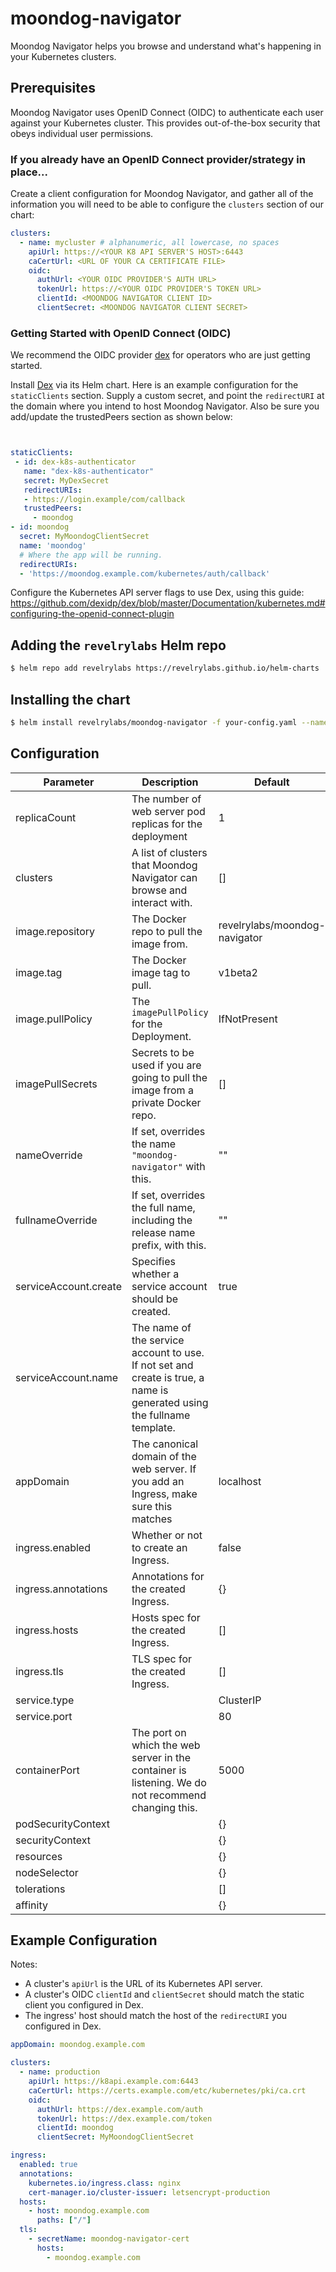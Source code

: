 # moondog-navigator

Moondog Navigator helps you browse and understand what's happening in your Kubernetes clusters.

## Prerequisites

Moondog Navigator uses OpenID Connect (OIDC) to authenticate each user against your Kubernetes cluster. This provides out-of-the-box security that obeys individual user permissions.

### If you already have an OpenID Connect provider/strategy in place...

Create a client configuration for Moondog Navigator, and gather all of the information you will need to be able to configure the `clusters` section of our chart:

```yaml
clusters:
  - name: mycluster # alphanumeric, all lowercase, no spaces
    apiUrl: https://<YOUR K8 API SERVER'S HOST>:6443
    caCertUrl: <URL OF YOUR CA CERTIFICATE FILE>
    oidc:
      authUrl: <YOUR OIDC PROVIDER'S AUTH URL>
      tokenUrl: https://<YOUR OIDC PROVIDER'S TOKEN URL>
      clientId: <MOONDOG NAVIGATOR CLIENT ID>
      clientSecret: <MOONDOG NAVIGATOR CLIENT SECRET>
```

### Getting Started with OpenID Connect (OIDC)

We recommend the OIDC provider [dex](https://github.com/dexidp/dex) for operators who are just getting started.

Install [Dex](https://hub.helm.sh/charts/stable/dex) via its Helm chart. Here is an example configuration for the `staticClients` section. Supply a custom secret, and point the `redirectURI` at the domain where you intend to host Moondog Navigator. Also be sure you add/update the trustedPeers section as shown below:

```yaml


staticClients:
 - id: dex-k8s-authenticator
   name: "dex-k8s-authenticator"
   secret: MyDexSecret
   redirectURIs:
   - https://login.example/com/callback
   trustedPeers:
     - moondog
- id: moondog
  secret: MyMoondogClientSecret
  name: 'moondog'
  # Where the app will be running.
  redirectURIs:
  - 'https://moondog.example.com/kubernetes/auth/callback'
```

Configure the Kubernetes API server flags to use Dex, using this guide: https://github.com/dexidp/dex/blob/master/Documentation/kubernetes.md#configuring-the-openid-connect-plugin

## Adding the `revelrylabs` Helm repo

```sh
$ helm repo add revelrylabs https://revelrylabs.github.io/helm-charts
```

## Installing the chart

```sh
$ helm install revelrylabs/moondog-navigator -f your-config.yaml --namespace your-namespace
```

## Configuration

| Parameter | Description | Default |
| --------- | ----------- | ------- |
| replicaCount | The number of web server pod replicas for the deployment | 1 |
| clusters | A list of clusters that Moondog Navigator can browse and interact with. | [] |
| image.repository | The Docker repo to pull the image from. | revelrylabs/moondog-navigator |
| image.tag | The Docker image tag to pull. | v1beta2 |
| image.pullPolicy | The `imagePullPolicy` for the Deployment. | IfNotPresent |
| imagePullSecrets | Secrets to be used if you are going to pull the image from a private Docker repo. | [] |
| nameOverride | If set, overrides the name `"moondog-navigator"` with this. | "" |
| fullnameOverride | If set, overrides the full name, including the release name prefix, with this. | "" |
| serviceAccount.create | Specifies whether a service account should be created. | true |
| serviceAccount.name | The name of the service account to use. If not set and create is true, a name is generated using the fullname template. |  |
| appDomain | The canonical domain of the web server. If you add an Ingress, make sure this matches | localhost |
| ingress.enabled | Whether or not to create an Ingress. | false |
| ingress.annotations | Annotations for the created Ingress. | {} |
| ingress.hosts | Hosts spec for the created Ingress. | [] |
| ingress.tls | TLS spec for the created Ingress. | [] |
| service.type |  | ClusterIP |
| service.port |  | 80 |
| containerPort | The port on which the web server in the container is listening. We do not recommend changing this. | 5000 |
| podSecurityContext |  | {} |
| securityContext |  | {} |
| resources |  | {} |
| nodeSelector |  | {} |
| tolerations |  | [] |
| affinity |  | {} |

## Example Configuration

Notes:

* A cluster's `apiUrl` is the URL of its Kubernetes API server.
* A cluster's OIDC `clientId` and `clientSecret` should match the static client you configured in Dex.
* The ingress' host should match the host of the `redirectURI` you configured in Dex.

```yaml
appDomain: moondog.example.com

clusters:
  - name: production
    apiUrl: https://k8api.example.com:6443
    caCertUrl: https://certs.example.com/etc/kubernetes/pki/ca.crt
    oidc:
      authUrl: https://dex.example.com/auth
      tokenUrl: https://dex.example.com/token
      clientId: moondog
      clientSecret: MyMoondogClientSecret

ingress:
  enabled: true
  annotations:
    kubernetes.io/ingress.class: nginx
    cert-manager.io/cluster-issuer: letsencrypt-production
  hosts:
    - host: moondog.example.com
      paths: ["/"]
  tls:
    - secretName: moondog-navigator-cert
      hosts:
        - moondog.example.com
```
